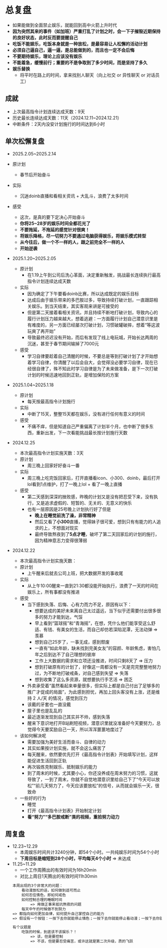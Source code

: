# 总复盘
  - 如果能做到全面禁止娱乐，就能回到高中火箭上升时代
  - **因为突然其来的事件（如加班）严重打乱了计划之时，会一下子摧毁近期保持的良好状态，此时反而要提醒自己**
  - **吃饭不能娱乐，吃饭本身就是一种放松，是最容易让人松懈的活动计划**
  - **必须自己逼自己，逼一逼，是总能做到的，而且也一定不会后悔**
  - **不要期待娱乐，理论上应该没有娱乐**
  - **不能着急，缓慢前行；重要的不是争取到了多少时间，而是坚持了多久**
  - **娱乐替换**
    - 将平时在路上的时间，拿来找别人聊天（向上社交 or 异性聊天 or 对话员工）

## 成就
- 上次最高指令计划连续达成天数：9天
- 历史最长连续达成天数：11天（2024.12.11~2024.12.21）
- 中断条件：2天内没安计划施行的时间达到6小时


## 单次松懈复盘

- 2025.2.05~2025.2.14
- 原计划
  - 春节后开始奋斗
- 实际
  - 沉迷doinb直播和看相关资讯 + 大乱斗，浪费了太多时间
- 感受
  - 这次，是真的要下定决心开始奋斗
  - **你将25~28岁的娱乐时间全都花光了**
  - **不要拖延，不拖延的感觉针对很爽！**
  - **将娱乐降格，尽一切努力不要通过电脑获得娱乐，将娱乐模式转型**
  - **从今往后，做一个不一样的人，跟之前完全不一样的人**
  - **开始逆袭**

- 2025.1.20~2025.2.05
  - 原计划
    - 在1.19上午到公司后洗心革面，决定重新触发，挑战最长连续执行最高指令计划连续达成天数
  - 实际
    - 因为确定了下午要看doinb比赛，所以达成既定的娱乐目标
    - 达成后由于娱乐带来的多巴胺过多，导致持续打破计划，一直跟踪相关娱乐。到当天结束，其实客观来讲是可接受的 
    - 但是第二天接着看相关资讯，并且持续不断地打破计划，导致内心的履行计划压力越来越大，想着逃避：一方面履行计划自己潜意识里是有难度的，另一方面已经屡次打破计划，习惯破罐破摔，想着“等这波玩爽了再开始”
    - 导致最终迟迟没有开始，而后有发现了线上电玩城，开始长达两周的沉迷，甚至于春节期间输掉了7000元
  - 感受
    - 学习自律要趁着自己清醒的时候，不要总是等到打破计划了才开始想着学习自律，你清醒了以后会自大，会觉得没必要学习自律，现在已经很自律了，殊不知此时学习自律是为了未来做准备，是下一次打破计划的时候迅速地回到正轨，是增加保险的方案

- 2025.1.04~2025.1.18
  - 原计划
    - 每天按最高指令计划施行
  - 实际
    - 中断了15天，整整15天都在娱乐，没有进行任何有意义的时间
  - 感受
    - 不痛不痒，但是知道自己严重偏离了计划半个月，也中断了很多东西，重新出发，下一次看能挑战最长按计划施行天数

- 2024.12.25
  - 本次最高指令计划实施天数：3天
  - 原计划
    - 周三晚上回家好好奋斗一番
  - 实际
    - 周三晚上吃完饭回家后，打开直播看icon、小300、doinb，最后打开lol看到1点维护，打了一晚上lol + 看了一晚上直播
  - 感受
    - 第二天感到深深的挫败感，昨晚的计划又是没有把忍受下来，没有执行，又是追求虚假的、短暂的、无关的、无意义的快乐
    - 也有一层原因是25号晚上计划执行好了但是
      - **晚上在睡觉前洗了澡，非常精神**
      - 然后又看了**小300**直播，觉得妹子很可爱，想到只有有能力的人追求的上，不想面对现实
      - 最终导致熬夜到了**5点才睡**，破坏了第二天回家后的计划的施行，因为精神意志力变得很薄弱

- 2024.12.22
  - 本次最高指令计划实施天数：
  - 原计划
    - 上午醒来后就去公司上班，把大数据开发的事收尾
  - 实际
    - 从上午10:00醒来一直到21:30都没能开始执行，浪费了一天的时间在娱乐上，所有事都没有推进
  - 感受
    - 当下感到失落、后悔、心有力而力不足，原因有以下：
      - 想要达成的美好未来离自己太过遥远，当下似乎还需要付出很多很多的努力才能到达，气馁
      - 早上看到“篮球摇”和“青海摇”，在想，凭什么他们能享受这么舒适、有钱、有美女的生活，而自己却仿若深陷泥潭，无法动弹
         => 羡慕 
      - 想到自己25岁了，一事无成，感到颓废
      - 一直有“如此年龄，缺未找到完美女友”的容颜、年龄焦虑，害怕几年之后到达不了自己理想的彼岸
      - 工作上大数据的需求和立项还没推进，时间只剩8天了
         => 压力
      - 想到打破原有的计划了，好像这一周都没有一天是完完整整地努力过，为不断地打破戒条，对自己感到失望
         => 失落
      - 想到收集了这么多资源，就想要执行手艺活
         => 困乏
    - 外卖承受着“虽然看起来单量很多，但实际上都是自己付出了足够多的推广才促成的局面”，为此感到担忧，再加上回头客没有上涨，还是维持 2 人/天 的情况，感觉到压力
    - 该戴的牙套也一直没戴
    - 屋子里也是乱乱的
    - 最近逐渐发现到自己其实并不帅，感到失落
    - 醒来下意识地打开B站刷短视频，潜意识里就没准备好今天要努力，总觉得今天要奖励自己一天，所以浑浑噩噩地度过了
  - 该如何解决呢
    - 需要加强为美好生活而奋斗、自律的动力
    - 其实如果按计划实施，就不会这么痛苦了
    - 每天醒来，依然要优先打开《最高指令计划表》开始填写计划，这样能促进生活回到正轨
    - 再次锻炼克制娱乐、抵制娱乐的能力
    - 到了周末的时候，尤其要小心，你还没养成在周末努力的习惯，这就导致了，一到了周末，你就不自觉地潜意识里给自己下了“今天可以放松”“前几天努力了，今天应该要放松”的信号，从而就会娱乐一天，很致命
  - 一些好的行为
    - 睡觉
    - 打开《最高指令计划表》开始制定计划
    - **看“努力”“多巴胺戒断”类的视频，重拾努力动力**

## 周复盘
- 12.23~12.29
  - 本周娱乐时间共计3240分钟，即54个小时。一共纯娱乐时间为54个小时
  - **下周目标是缩短到28个小时，平均每天4个小时**
    => 未达成
- 11.25~11.29
  - 一个工作周腾出的有效时间为16h20min
  - 对比上周日1天腾出的有效时间11h30min
  ```txt
  本周出现的3个非常大的问题：
      看动漫放松的话，如何做到适可而止
      如何忍住情色，即如何戒色
      如何控制合理的睡眠时间
          => 用做正事来抵抗熬夜的问题
      每天中午的时候做不到努力
  => 都指向如何更加自律，如何提升自己掌控自己的能力
  => 假设有一个按钮：一按下去你就能停止情色；一按下去你就能停止看动漫；一按下去你就能马上执行增高运动 => 你肯定马上就按了
  
  有个议题是
      吃饭的时候，到底该不该娱乐？！
          => 该，但是要控制
          => 不该，但是要忍受痛苦，或许这就是第二次升级，质的飞跃
  ```
